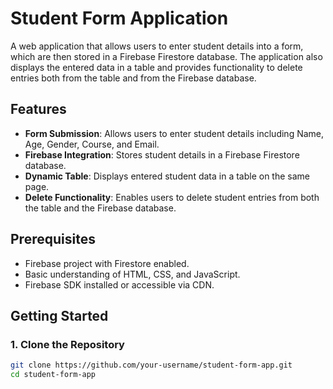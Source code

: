 # Student Form Application

A web application that allows users to enter student details into a form, which are then stored in a Firebase Firestore database. The application also displays the entered data in a table and provides functionality to delete entries both from the table and from the Firebase database.

## Features

- **Form Submission**: Allows users to enter student details including Name, Age, Gender, Course, and Email.
- **Firebase Integration**: Stores student details in a Firebase Firestore database.
- **Dynamic Table**: Displays entered student data in a table on the same page.
- **Delete Functionality**: Enables users to delete student entries from both the table and the Firebase database.

## Prerequisites

- Firebase project with Firestore enabled.
- Basic understanding of HTML, CSS, and JavaScript.
- Firebase SDK installed or accessible via CDN.

## Getting Started

### 1. Clone the Repository

```bash
git clone https://github.com/your-username/student-form-app.git
cd student-form-app
